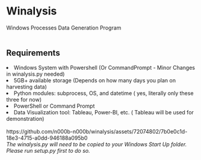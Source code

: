 # Winalysis
Windows Processes Data Generation Program
<br>
<br>
<h2>Requirements</h2>
<li>Windows System with Powershell (Or CommandPrompt - Minor Changes in winalysis.py needed)</li>
<li>5GB+ available storage (Depends on how many days you plan on harvesting data)</li>
<li>Python modules: subprocess, OS, and datetime ( yes, literally only these three for now)</li>
<li>PowerShell or Command Prompt</li>
<li>Data Visualization tool: Tableau, Power-BI, etc. ( Tableau will be used for demonstration)</li>
<br>
https://github.com/n000b-n000b/winalysis/assets/72074802/7b0e0c1d-18e3-4715-a0dd-946188a095b0

<br>
<i>The winalysis.py will need to be copied to your Windows Start Up folder.</i>
<br>
<i>Please run setup.py first to do so.</i>
